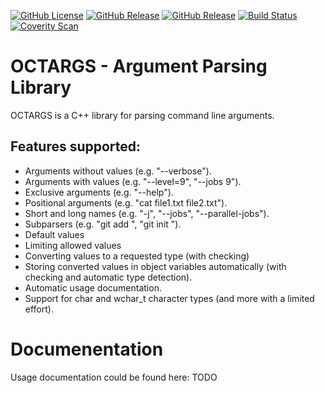 [![GitHub License](https://img.shields.io/github/license/saveman/octargs.svg?style=flat)](https://github.com/saveman/octargs/blob/master/COPYING)
[![GitHub Release](https://img.shields.io/github/release/saveman/octargs.svg?style=flat)](https://github.com/saveman/octargs/releases/latest)
[![GitHub Release](https://img.shields.io/github/release/saveman/octargs.svg?style=flat&sort=semver)](https://github.com/saveman/octargs/releases)
[![Build Status](https://travis-ci.org/saveman/octargs.svg?branch=master)](https://travis-ci.org/saveman/octargs)
[![Coverity Scan](https://scan.coverity.com/projects/20102/badge.svg)](https://scan.coverity.com/projects/saveman-octargs)

# OCTARGS - Argument Parsing Library
OCTARGS is a C++ library for parsing command line arguments.

## Features supported:

- Arguments without values (e.g. "--verbose").
- Arguments with values (e.g. "--level=9", "--jobs 9").
- Exclusive arguments (e.g. "--help").
- Positional arguments (e.g. "cat file1.txt file2.txt").
- Short and long names (e.g. "-j", "--jobs", "--parallel-jobs").
- Subparsers (e.g. "git add <params>", "git init <params>").
- Default values
- Limiting allowed values
- Converting values to a requested type (with checking)
- Storing converted values in object variables automatically (with checking and automatic type detection).
- Automatic usage documentation.
- Support for char and wchar_t character types (and more with a limited effort).

# Documenentation

Usage documentation could be found here: TODO

